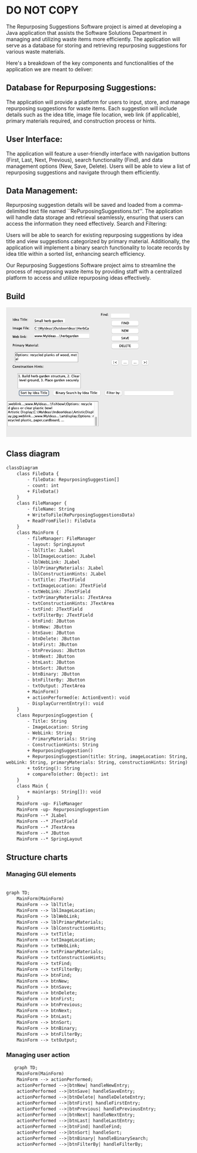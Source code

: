 # DO NOT COPY

The Repurposing Suggestions Software project is aimed at developing a Java application that assists the Software Solutions Department in managing and utilizing waste items more efficiently. The application will serve as a database for storing and retrieving repurposing suggestions for various waste materials.

Here's a breakdown of the key components and functionalities of the application we are meant to deliver:

## Database for Repurposing Suggestions:

 The application will provide a platform for users to input, store, and manage repurposing suggestions for waste items.
Each suggestion will include details such as the idea title, image file location, web link (if applicable), primary materials required, and construction process or hints.

## User Interface:

 The application will feature a user-friendly interface with navigation buttons (First, Last, Next, Previous), search functionality (Find), and data management options (New, Save, Delete).
Users will be able to view a list of repurposing suggestions and navigate through them efficiently.

## Data Management:

Repurposing suggestion details will be saved and loaded from a comma-delimited text file named ``RePurposingSuggestions.txt''.
The application will handle data storage and retrieval seamlessly, ensuring that users can access the information they need effectively.
Search and Filtering:

Users will be able to search for existing repurposing suggestions by idea title and view suggestions categorized by primary material.
Additionally, the application will implement a binary search functionality to locate records by idea title within a sorted list, enhancing search efficiency.

Our Repurposing Suggestions Software project aims to streamline the process of repurposing waste items by providing staff with a centralized platform to access and utilize repurposing ideas effectively.


## Build

![Re-purposing Suggestions](R.png)

## Class diagram

```mermaid
classDiagram
    class FileData {
        - fileData: RepurposingSuggestion[]
        - count: int
        + FileData()
    }
    class FileManager {
        - fileName: String
        + WriteToFile(RePurposingSuggestionsData)
        + ReadFromFile(): FileData
    }
    class MainForm {
        - fileManager: FileManager
        - layout: SpringLayout
        - lblTitle: JLabel
        - lblImageLocation: JLabel
        - lblWebLink: JLabel
        - lblPrimaryMaterials: JLabel
        - lblConstructionHints: JLabel
        - txtTitle: JTextField
        - txtImageLocation: JTextField
        - txtWebLink: JTextField
        - txtPrimaryMaterials: JTextArea
        - txtConstructionHints: JTextArea
        - txtFind: JTextField
        - txtFilterBy: JTextField
        - btnFind: JButton
        - btnNew: JButton
        - btnSave: JButton
        - btnDelete: JButton
        - btnFirst: JButton
        - btnPrevious: JButton
        - btnNext: JButton
        - btnLast: JButton
        - btnSort: JButton
        - btnBinary: JButton
        - btnFilterBy: JButton
        - txtOutput: JTextArea
        + MainForm()
        + actionPerformed(e: ActionEvent): void
        - DisplayCurrentEntry(): void
    }
    class RepurposingSuggestion {
        - Title: String
        - ImageLocation: String
        - WebLink: String
        - PrimaryMaterials: String
        - ConstructionHints: String
        + RepurposingSuggestion()
        + RepurposingSuggestion(title: String, imageLocation: String, webLink: String, primaryMaterials: String, constructionHints: String)
        + toString(): String
        + compareTo(other: Object): int
    }
    class Main {
        + main(args: String[]): void
    }
    MainForm -up- FileManager
    MainForm -up- RepurposingSuggestion
    MainForm --* JLabel
    MainForm --* JTextField
    MainForm --* JTextArea
    MainForm --* JButton
    MainForm --* SpringLayout
```

## Structure charts

### Managing GUI elements

```mermaid

graph TD;
    MainForm(MainForm)
    MainForm --> lblTitle;
    MainForm --> lblImageLocation;
    MainForm --> lblWebLink;
    MainForm --> lblPrimaryMaterials;
    MainForm --> lblConstructionHints;
    MainForm --> txtTitle;
    MainForm --> txtImageLocation;
    MainForm --> txtWebLink;
    MainForm --> txtPrimaryMaterials;
    MainForm --> txtConstructionHints;
    MainForm --> txtFind;
    MainForm --> txtFilterBy;
    MainForm --> btnFind;
    MainForm --> btnNew;
    MainForm --> btnSave;
    MainForm --> btnDelete;
    MainForm --> btnFirst;
    MainForm --> btnPrevious;
    MainForm --> btnNext;
    MainForm --> btnLast;
    MainForm --> btnSort;
    MainForm --> btnBinary;
    MainForm --> btnFilterBy;
    MainForm --> txtOutput;
```

### Managing user action

```mermaid
   graph TD;
    MainForm(MainForm)
    MainForm --> actionPerformed;
    actionPerformed -->|btnNew| handleNewEntry;
    actionPerformed -->|btnSave| handleSaveEntry;
    actionPerformed -->|btnDelete| handleDeleteEntry;
    actionPerformed -->|btnFirst| handleFirstEntry;
    actionPerformed -->|btnPrevious| handlePreviousEntry;
    actionPerformed -->|btnNext| handleNextEntry;
    actionPerformed -->|btnLast| handleLastEntry;
    actionPerformed -->|btnFind| handleFind;
    actionPerformed -->|btnSort| handleSort;
    actionPerformed -->|btnBinary| handleBinarySearch;
    actionPerformed -->|btnFilterBy| handleFilterBy;
```

